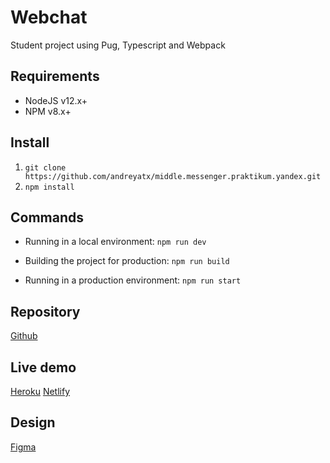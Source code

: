 # Webchat

Student project using Pug, Typescript and Webpack

## Requirements

- NodeJS v12.x+
- NPM v8.x+

## Install

1. `git clone https://github.com/andreyatx/middle.messenger.praktikum.yandex.git`
2. `npm install`

## Commands

- Running in a local environment:
  `npm run dev`

- Building the project for production:
  `npm run build`

- Running in a production environment:
  `npm run start`

## Repository

[Github](https://github.com/andreyatx/middle.messenger.praktikum.yandex)

## Live demo

[Heroku](https://damp-cove-73577.herokuapp.com/)
[Netlify](https://imaginative-cascaron-acd808.netlify.app/)

## Design

[Figma](https://www.figma.com/file/jF5fFFzgGOxQeB4CmKWTiE/Chat_external_link?node-id=0%3A1)
